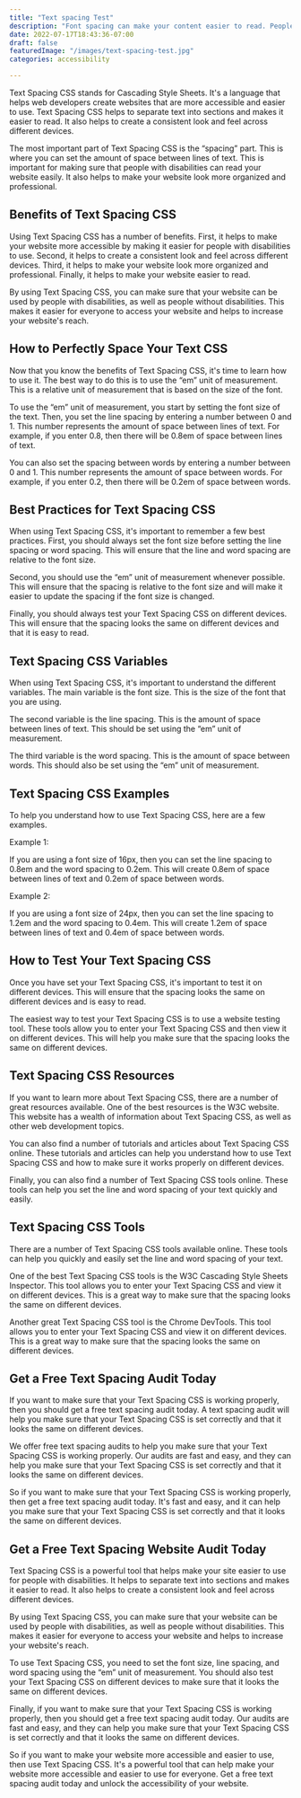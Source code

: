 ```yaml
---
title: "Text spacing Test"
description: "Font spacing can make your content easier to read. People that experience dyslexia often have this issue."
date: 2022-07-17T18:43:36-07:00
draft: false
featuredImage: "/images/text-spacing-test.jpg"
categories: accessibility

---
```


Text Spacing CSS stands for Cascading Style Sheets. It's a language that helps web developers create websites that are more accessible and easier to use. Text Spacing CSS helps to separate text into sections and makes it easier to read. It also helps to create a consistent look and feel across different devices.

The most important part of Text Spacing CSS is the “spacing” part. This is where you can set the amount of space between lines of text. This is important for making sure that people with disabilities can read your website easily. It also helps to make your website look more organized and professional.

## Benefits of Text Spacing CSS
Using Text Spacing CSS has a number of benefits. First, it helps to make your website more accessible by making it easier for people with disabilities to use. Second, it helps to create a consistent look and feel across different devices. Third, it helps to make your website look more organized and professional. Finally, it helps to make your website easier to read.

By using Text Spacing CSS, you can make sure that your website can be used by people with disabilities, as well as people without disabilities. This makes it easier for everyone to access your website and helps to increase your website's reach.

## How to Perfectly Space Your Text CSS
Now that you know the benefits of Text Spacing CSS, it's time to learn how to use it. The best way to do this is to use the “em” unit of measurement. This is a relative unit of measurement that is based on the size of the font.

To use the “em” unit of measurement, you start by setting the font size of the text. Then, you set the line spacing by entering a number between 0 and 1. This number represents the amount of space between lines of text. For example, if you enter 0.8, then there will be 0.8em of space between lines of text.

You can also set the spacing between words by entering a number between 0 and 1. This number represents the amount of space between words. For example, if you enter 0.2, then there will be 0.2em of space between words.

## Best Practices for Text Spacing CSS
When using Text Spacing CSS, it's important to remember a few best practices. First, you should always set the font size before setting the line spacing or word spacing. This will ensure that the line and word spacing are relative to the font size.

Second, you should use the “em” unit of measurement whenever possible. This will ensure that the spacing is relative to the font size and will make it easier to update the spacing if the font size is changed.

Finally, you should always test your Text Spacing CSS on different devices. This will ensure that the spacing looks the same on different devices and that it is easy to read.

## Text Spacing CSS Variables
When using Text Spacing CSS, it's important to understand the different variables. The main variable is the font size. This is the size of the font that you are using.

The second variable is the line spacing. This is the amount of space between lines of text. This should be set using the “em” unit of measurement.

The third variable is the word spacing. This is the amount of space between words. This should also be set using the “em” unit of measurement.

## Text Spacing CSS Examples
To help you understand how to use Text Spacing CSS, here are a few examples.

Example 1:

If you are using a font size of 16px, then you can set the line spacing to 0.8em and the word spacing to 0.2em. This will create 0.8em of space between lines of text and 0.2em of space between words.

Example 2:

If you are using a font size of 24px, then you can set the line spacing to 1.2em and the word spacing to 0.4em. This will create 1.2em of space between lines of text and 0.4em of space between words.

## How to Test Your Text Spacing CSS
Once you have set your Text Spacing CSS, it's important to test it on different devices. This will ensure that the spacing looks the same on different devices and is easy to read.

The easiest way to test your Text Spacing CSS is to use a website testing tool. These tools allow you to enter your Text Spacing CSS and then view it on different devices. This will help you make sure that the spacing looks the same on different devices.

## Text Spacing CSS Resources
If you want to learn more about Text Spacing CSS, there are a number of great resources available. One of the best resources is the W3C website. This website has a wealth of information about Text Spacing CSS, as well as other web development topics.

You can also find a number of tutorials and articles about Text Spacing CSS online. These tutorials and articles can help you understand how to use Text Spacing CSS and how to make sure it works properly on different devices.

Finally, you can also find a number of Text Spacing CSS tools online. These tools can help you set the line and word spacing of your text quickly and easily.

## Text Spacing CSS Tools
There are a number of Text Spacing CSS tools available online. These tools can help you quickly and easily set the line and word spacing of your text.

One of the best Text Spacing CSS tools is the W3C Cascading Style Sheets Inspector. This tool allows you to enter your Text Spacing CSS and view it on different devices. This is a great way to make sure that the spacing looks the same on different devices.

Another great Text Spacing CSS tool is the Chrome DevTools. This tool allows you to enter your Text Spacing CSS and view it on different devices. This is a great way to make sure that the spacing looks the same on different devices.

## Get a Free Text Spacing Audit Today
If you want to make sure that your Text Spacing CSS is working properly, then you should get a free text spacing audit today. A text spacing audit will help you make sure that your Text Spacing CSS is set correctly and that it looks the same on different devices.

We offer free text spacing audits to help you make sure that your Text Spacing CSS is working properly. Our audits are fast and easy, and they can help you make sure that your Text Spacing CSS is set correctly and that it looks the same on different devices.

So if you want to make sure that your Text Spacing CSS is working properly, then get a free text spacing audit today. It's fast and easy, and it can help you make sure that your Text Spacing CSS is set correctly and that it looks the same on different devices.

## Get a Free Text Spacing Website Audit Today
Text Spacing CSS is a powerful tool that helps make your site easier to use for people with disabilities. It helps to separate text into sections and makes it easier to read. It also helps to create a consistent look and feel across different devices.

By using Text Spacing CSS, you can make sure that your website can be used by people with disabilities, as well as people without disabilities. This makes it easier for everyone to access your website and helps to increase your website's reach.

To use Text Spacing CSS, you need to set the font size, line spacing, and word spacing using the “em” unit of measurement. You should also test your Text Spacing CSS on different devices to make sure that it looks the same on different devices.

Finally, if you want to make sure that your Text Spacing CSS is working properly, then you should get a free text spacing audit today. Our audits are fast and easy, and they can help you make sure that your Text Spacing CSS is set correctly and that it looks the same on different devices.

So if you want to make your website more accessible and easier to use, then use Text Spacing CSS. It's a powerful tool that can help make your website more accessible and easier to use for everyone. Get a free text spacing audit today and unlock the accessibility of your website.